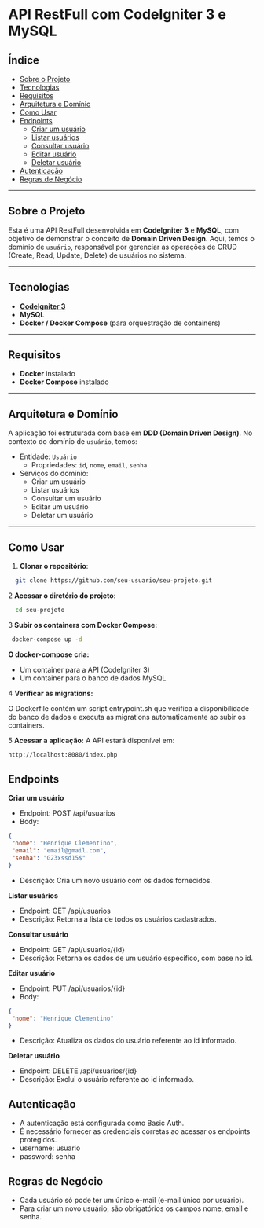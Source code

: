 # API RestFull com CodeIgniter 3 e MySQL

## Índice
- [Sobre o Projeto](#sobre-o-projeto)
- [Tecnologias](#tecnologias)
- [Requisitos](#requisitos)
- [Arquitetura e Domínio](#arquitetura-e-domínio)
- [Como Usar](#como-usar)
- [Endpoints](#endpoints)
  - [Criar um usuário](#criar-um-usuário)
  - [Listar usuários](#listar-usuários)
  - [Consultar usuário](#consultar-usuário)
  - [Editar usuário](#editar-usuário)
  - [Deletar usuário](#deletar-usuário)
- [Autenticação](#autenticação)
- [Regras de Negócio](#regras-de-negócio)

---

## Sobre o Projeto
Esta é uma API RestFull desenvolvida em **CodeIgniter 3** e **MySQL**, com objetivo de demonstrar o conceito de **Domain Driven Design**. Aqui, temos o domínio de `usuário`, responsável por gerenciar as operações de CRUD (Create, Read, Update, Delete) de usuários no sistema.

---

## Tecnologias
- **[CodeIgniter 3](https://codeigniter.com/)**
- **MySQL**
- **Docker / Docker Compose** (para orquestração de containers)

---

## Requisitos
- **Docker** instalado
- **Docker Compose** instalado

---

## Arquitetura e Domínio
A aplicação foi estruturada com base em **DDD (Domain Driven Design)**. No contexto do domínio de `usuário`, temos:
- Entidade: `Usuário`
  - Propriedades: `id`, `nome`, `email`, `senha`
- Serviços do domínio:
  - Criar um usuário
  - Listar usuários
  - Consultar um usuário
  - Editar um usuário
  - Deletar um usuário

---

## Como Usar

1. **Clonar o repositório**:
  ```bash
    git clone https://github.com/seu-usuario/seu-projeto.git
   ```

2 **Acessar o diretório do projeto**:
```bash
  cd seu-projeto
```

3 **Subir os containers com Docker Compose:**
 ```bash
  docker-compose up -d
 ```
**O docker-compose cria:**
  - Um container para a API (CodeIgniter 3)
  - Um container para o banco de dados MySQL

4 **Verificar as migrations:**
  
O Dockerfile contém um script entrypoint.sh que verifica a disponibilidade do banco de dados e executa as migrations automaticamente ao subir os containers.

5 **Acessar a aplicação:**
  A API estará disponível em:
  ```bash
  http://localhost:8080/index.php
  ```
## Endpoints

**Criar um usuário**
- Endpoint: POST /api/usuarios
- Body:
 ```json
 {
  "nome": "Henrique Clementino",
  "email": "email@gmail.com",
  "senha": "G23xssd15$"
}
  ```

- Descrição: Cria um novo usuário com os dados fornecidos.

**Listar usuários**
- Endpoint: GET /api/usuarios
- Descrição: Retorna a lista de todos os usuários cadastrados.

**Consultar usuário**
- Endpoint: GET /api/usuarios/{id}
- Descrição: Retorna os dados de um usuário específico, com base no id.

**Editar usuário**
- Endpoint: PUT /api/usuarios/{id}
- Body:
 ```json
 {
  "nome": "Henrique Clementino"
}
  ```

- Descrição: Atualiza os dados do usuário referente ao id informado.

**Deletar  usuário**
- Endpoint: DELETE /api/usuarios/{id}
- Descrição: Exclui o usuário referente ao id informado.

## Autenticação
- A autenticação está configurada como Basic Auth.
- É necessário fornecer as credenciais corretas ao acessar os endpoints protegidos.
- username: usuario
- password: senha

## Regras de Negócio
- Cada usuário só pode ter um único e-mail (e-mail único por usuário).
- Para criar um novo usuário, são obrigatórios os campos nome, email e senha.


